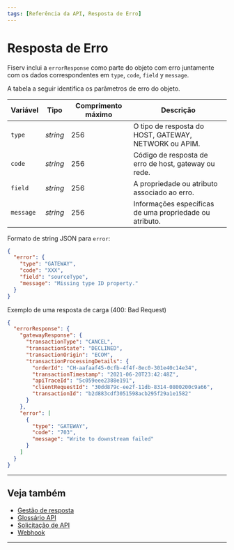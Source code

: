 ```yaml
---
tags: [Referência da API, Resposta de Erro]
---
```


# Resposta de Erro

Fiserv inclui a `errorResponse` como parte do objeto com erro juntamente com os dados correspondentes em `type`, `code`, `field` y `message`.

<!--
type: tab
titles: Error, Exemplo de JSON, Resposta de Erro
-->

A tabela a seguir identifica os parâmetros de erro do objeto.

| Variável  | Tipo     | Comprimento máximo | Descrição                                               |
|-----------|----------|--------------------|---------------------------------------------------------|
| `type`    | *string* | 256                | O tipo de resposta do HOST, GATEWAY, NETWORK ou APIM.   |
| `code`    | *string* | 256                | Código de resposta de erro de host, gateway ou rede.    |
| `field`   | *string* | 256                | A propriedade ou atributo associado ao erro.            |
| `message` | *string* | 256                | Informações específicas de uma propriedade ou atributo. |

<!--
type: tab
-->

Formato de string JSON para `error`:

```json
{
  "error": {
    "type": "GATEWAY",
    "code": "XXX",
    "field": "sourceType",
    "message": "Missing type ID property."
  }
}
```

<!--
type: tab
-->

Exemplo de uma resposta de carga (400: Bad Request)

```json
{
  "errorResponse": {
    "gatewayResponse": {
      "transactionType": "CANCEL",
      "transactionState": "DECLINED",
      "transactionOrigin": "ECOM",
      "transactionProcessingDetails": {
        "orderId": "CH-aafaaf45-0cfb-4f4f-8ec0-301e40c14e34",
        "transactionTimestamp": "2021-06-20T23:42:48Z",
        "apiTraceId": "5c059eee2388e191",
        "clientRequestId": "30dd879c-ee2f-11db-8314-0800200c9a66",
        "transactionId": "b2d883cdf3051598acb295f29a1e1582"
      }
    },
    "error": [
      {
        "type": "GATEWAY",
        "code": "703",
        "message": "Write to downstream failed"
      }
    ]
  }
}
```

<!-- type: tab-end -->

---

## Veja também

- [Gestão de resposta ](?path=docs/português/referência-api/gestão-resposta.md)
- [Glossário API](?path=docs/português/referência-api/glossário-api.md)
- [Solicitação de API](?path=docs/português/referência-api/solicitação-api.md)
- [Webhook](?path=docs/português/referência-api/5-notificações.md)

---
